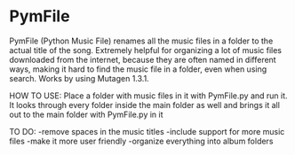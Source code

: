 # PymFile

PymFile (Python Music File) renames all the music files in a folder to the actual title of the song. 
Extremely helpful for organizing a lot of music files downloaded from the internet, because they are
often named in different ways, making it hard to find the music file in a folder, even when using search.
Works by using Mutagen 1.3.1. 

HOW TO USE:
Place a folder with music files in it with PymFile.py and run it. It looks through every folder inside the main folder
as well and brings it all out to the main folder with PymFile.py in it

TO DO:
-remove spaces in the music titles
-include support for more music files
-make it more user friendly
-organize everything into album folders
